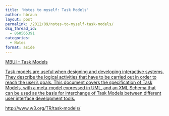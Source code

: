 ```yaml
---
title: 'Notes to myself: Task Models'
author: hbraun
layout: post
permalink: /2012/09/notes-to-myself-task-models/
dsq_thread_id:
  - 860565391
categories:
  - Notes
format: aside
---
```

<a href="/2012/09/notes-to-myself-task-models/" rel="bookmark" title="Permalink to Notes to myself: Task Models">

<p>
  MBUI &#8211; Task Models
</p>

<p>
  Task models are useful when designing and developing interactive systems. They describe the logical activities that have to be carried out in order to reach the user’s goals. This document covers the specification of Task Models, with a meta-model expressed in UML, and an XML Schema that can be used as the basis for interchange of Task Models between different user interface development tools.
</p>

<p>
  http://www.w3.org/TR/task-models/
</p></a>